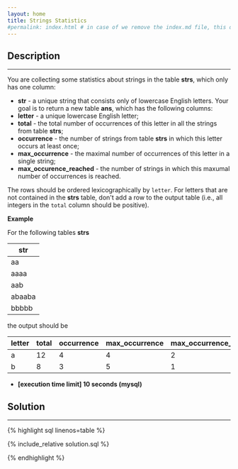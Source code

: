 ```yaml
---
layout: home
title: Strings Statistics
#permalink: index.html # in case of we remove the index.md file, this doc will be the index page
---
```


<div class="row">
<div class="columnStmt" markdown="1">

## Description
------

You are collecting some statistics about strings in the table **strs**, which only has one column:

* **str** - a unique string that consists only of lowercase English letters.
Your goal is to return a new table **ans**, which has the following columns:
* **letter** - a unique lowercase English letter;
* **total** - the total number of occurrences of this letter in all the strings from table **strs**;
* **occurrence** - the number of strings from table **strs** in which this letter occurs at least once;
* **max_occurrence** - the maximal number of occurrences of this letter in a single string;
* **max_occurence_reached** - the number of strings in which this maxumal number of occurrences is reached.

The rows should be ordered lexicographically by <code>letter</code>. For letters that are not contained in the **strs** table, don't add a row to the output table (i.e., all integers in the <code>total</code> column should be positive).

**Example**

For the following tables **strs**

| str    |
| ------ |
| aa     |
| aaaa   |
| aab    |
| abaaba |
| bbbbb  |


the output should be

| letter | total | occurrence | max_occurrence | max_occurrence_reached |
| ------ | ----- | ---------- | -------------- | ---------------------- |
| a      | 12    | 4          | 4              | 2                      |
| b      | 8     | 3          | 5              | 1                      |


* **[execution time limit] 10 seconds (mysql)**

</div>
<div class="columnSol" markdown="1">

## Solution
------

{% highlight sql linenos=table %}

{% include_relative solution.sql %}

{% endhighlight %}

</div>
</div>
